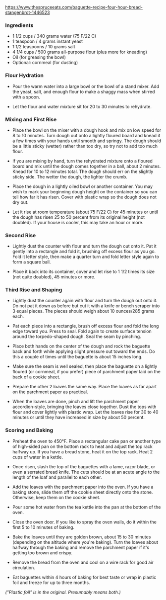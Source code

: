 https://www.thespruceeats.com/baguette-recipe-four-hour-bread-stangenbrot-1446523


### Ingredients

*   1 1/2 cups / 340 grams water (75 F/22 C)
*   1 teaspoon / 4 grams instant yeast
*   1 1/2 teaspoons / 10 grams salt
*   4 1/4 cups / 500 grams all-purpose flour (plus more for kneading)
*   Oil (for greasing the bowl)
*   Optional: cornmeal (for dusting)

### Flour Hydration

-   Pour the warm water into a large bowl or the bowl of a stand
    mixer. Add the yeast, salt, and enough flour to make a shaggy mass
    when stirred with a spoon.

-   Let the flour and water mixture sit for 20 to 30 minutes to rehydrate.

### Mixing and First Rise

-   Place the bowl on the mixer with a dough hook and mix on low speed for 8 to 10 minutes. Turn dough out onto a lightly floured board and knead it a few times with your hands until smooth and springy. The dough should be a little sticky (wetter) rather than too dry, so try not to add too much flour.

-   If you are mixing by hand, turn the rehydrated mixture onto a floured board and mix until the dough comes together in a ball, about 2 minutes. Knead for 10 to 12 minutes total. The dough should err on the slightly sticky side. The wetter the dough, the lighter the crumb.

-   Place the dough in a lightly oiled bowl or another container. You may wish to mark your beginning dough height on the container so you can tell how far it has risen. Cover with plastic wrap so the dough does not dry out.

-   Let it rise at room temperature (about 75 F/22 C) for 45 minutes or until the dough has risen 25 to 50 percent from its original height (not doubled). If your house is cooler, this may take an hour or more.

### Second Rise

-   Lightly dust the counter with flour and turn the dough out onto it. Pat it gently into a rectangle and fold it, brushing off excess flour as you go. Fold it letter style, then make a quarter turn and fold letter style again to form a square ball.

-   Place it back into its container, cover and let rise to 1 1/2 times its size (not quite doubled), 45 minutes or more.

### Third Rise and Shaping

-   Lightly dust the counter again with flour and turn the dough out onto it. Do not pat it down as before but cut it with a knife or bench scraper into 3 equal pieces. The pieces should weigh about 10 ounces/285 grams each.

-   Pat each piece into a rectangle, brush off excess flour and fold the long edge toward you. Press to seal. Fold again to create surface tension around the torpedo-shaped dough. Seal the seam by pinching.

-   Place both hands on the center of the dough and rock the baguette back and forth while applying slight pressure out toward the ends. Do this a couple of times until the baguette is about 15 inches long.

-   Make sure the seam is well sealed, then place the baguette on a lightly floured (or cornmeal, if you prefer) piece of parchment paper laid on the back of a cookie sheet.

-   Prepare the other 2 loaves the same way. Place the loaves as far apart on the parchment paper as practical.

-   When the loaves are done, pinch and lift the parchment paper accordion-style, bringing the loaves close together. Dust the tops with flour and cover lightly with plastic wrap. Let the loaves rise for 30 to 40 minutes or until they have increased in size by about 50 percent.

### Scoring and Baking

-   Preheat the oven to 450°F. Place a rectangular cake pan or another type of high-sided pan on the bottom rack to heat and adjust the top rack halfway up. If you have a bread stone, heat it on the top rack. Heat 2 cups of water in a kettle.

-   Once risen, slash the top of the baguettes with a lame, razor blade, or even a serrated bread knife. The cuts should be at an acute angle to the length of the loaf and parallel to each other.

-   Add the loaves with the parchment paper into the oven. If you have a baking stone, slide them off the cookie sheet directly onto the stone. Otherwise, keep them on the cookie sheet.

-   Pour some hot water from the tea kettle into the pan at the bottom of the oven.

-   Close the oven door. If you like to spray the oven walls, do it within the first 5 to 10 minutes of baking.

-   Bake the loaves until they are golden brown, about 15 to 30 minutes (depending on the altitude where you're baking). Turn the loaves about halfway through the baking and remove the parchment paper if it's getting too brown and crispy.

-   Remove the bread from the oven and cool on a wire rack for good air circulation.

-   Eat baguettes within 4 hours of baking for best taste or wrap in plastic foil and freeze for up to three months.

*("Plastic foil" is in the original. Presumably means both.)*
